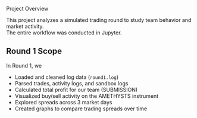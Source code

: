 Project Overview

This project analyzes a simulated trading round to study team behavior and market activity.  
The entire workflow was conducted in Jupyter.

## Round 1 Scope

In Round 1, we

- Loaded and cleaned log data (`round1.log`)
- Parsed trades, activity logs, and sandbox logs
- Calculated total profit for our team (SUBMISSION)
- Visualized buy/sell activity on the AMETHYSTS instrument
- Explored spreads across 3 market days
- Created graphs to compare trading spreads over time